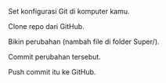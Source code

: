 Set konfigurasi Git di komputer kamu.

Clone repo dari GitHub.

Bikin perubahan (nambah file di folder Super/).

Commit perubahan tersebut.

Push commit itu ke GitHub.